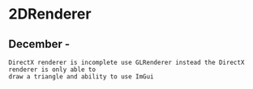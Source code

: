 # 2DRenderer

## December -
	DirectX renderer is incomplete use GLRenderer instead the DirectX renderer is only able to
	draw a triangle and ability to use ImGui  